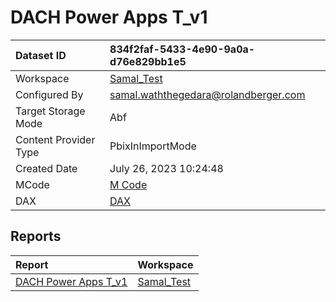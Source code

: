 



# DACH Power Apps T_v1

|Dataset ID|834f2faf-5433-4e90-9a0a-d76e829bb1e5|
| :--- | :--- |
|Workspace|[Samal_Test](../Workspaces/Samal_Test.md)|
|Configured By|samal.waththegedara@rolandberger.com|
|Target Storage Mode|Abf|
|Content Provider Type|PbixInImportMode|
|Created Date|July 26, 2023 10:24:48|
|MCode|[M Code](./DACH-Power-Apps-T_v1/mcode.md)|
|DAX|[DAX](./DACH-Power-Apps-T_v1/dax.md)|

## Reports

|Report|Workspace|
| :--- | :--- |
|[DACH Power Apps T_v1](../Reports/DACH-Power-Apps-T_v1.md)|[Samal_Test](../Workspaces/Samal_Test.md)|
